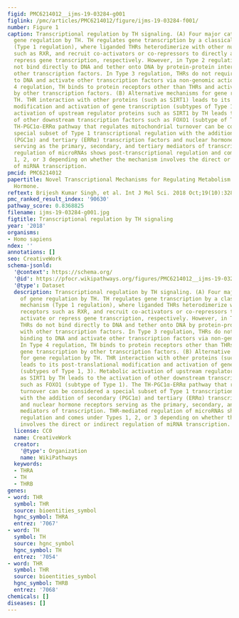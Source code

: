 ```yaml
---
figid: PMC6214012__ijms-19-03284-g001
figlink: /pmc/articles/PMC6214012/figure/ijms-19-03284-f001/
number: Figure 1
caption: Transcriptional regulation by TH signaling. (A) Four major categories of
  gene regulation by TH. TH regulates gene transcription by a classical direct mechanism
  (Type 1 regulation), where liganded THRs heterodimerize with other nuclear receptors
  such as RXR, and recruit co-activators or co-repressors to directly activate or
  repress gene transcription, respectively. However, in Type 2 regulation, THRs do
  not bind directly to DNA and tether onto DNA by protein-protein interaction with
  other transcription factors. In Type 3 regulation, THRs do not require any binding
  to DNA and activate other transcription factors via non-genomic actions. In Type
  4 regulation, TH binds to protein receptors other than THRs and activates gene transcription
  by other transcription factors. (B) Alternative mechanisms for gene regulation by
  TH. THR interaction with other proteins (such as SIRT1) leads to its post-translational
  modification and activation of gene transcription (subtypes of Type 1, 3). Metabolic
  activation of upstream regulator proteins such as SIRT1 by TH leads to the activation
  of other downstream transcription factors such as FOXO1 (subtype of Type 1). The
  TH-PGC1α-ERRα pathway that regulates mitochondrial turnover can be considered a
  special subset of Type 1 transcriptional regulation with the addition of secondary
  (PGC1α) and tertiary (ERRα) transcription factors and nuclear hormone receptors
  serving as the primary, secondary, and tertiary mediators of transcription. THR-mediated
  regulation of microRNAs shows post-transcriptional regulation and comes under Types
  1, 2, or 3 depending on whether the mechanism involves the direct or indirect regulation
  of miRNA transcription.
pmcid: PMC6214012
papertitle: Novel Transcriptional Mechanisms for Regulating Metabolism by Thyroid
  Hormone.
reftext: Brijesh Kumar Singh, et al. Int J Mol Sci. 2018 Oct;19(10):3284.
pmc_ranked_result_index: '90630'
pathway_score: 0.8368825
filename: ijms-19-03284-g001.jpg
figtitle: Transcriptional regulation by TH signaling
year: '2018'
organisms:
- Homo sapiens
ndex: ''
annotations: []
seo: CreativeWork
schema-jsonld:
  '@context': https://schema.org/
  '@id': https://pfocr.wikipathways.org/figures/PMC6214012__ijms-19-03284-g001.html
  '@type': Dataset
  description: Transcriptional regulation by TH signaling. (A) Four major categories
    of gene regulation by TH. TH regulates gene transcription by a classical direct
    mechanism (Type 1 regulation), where liganded THRs heterodimerize with other nuclear
    receptors such as RXR, and recruit co-activators or co-repressors to directly
    activate or repress gene transcription, respectively. However, in Type 2 regulation,
    THRs do not bind directly to DNA and tether onto DNA by protein-protein interaction
    with other transcription factors. In Type 3 regulation, THRs do not require any
    binding to DNA and activate other transcription factors via non-genomic actions.
    In Type 4 regulation, TH binds to protein receptors other than THRs and activates
    gene transcription by other transcription factors. (B) Alternative mechanisms
    for gene regulation by TH. THR interaction with other proteins (such as SIRT1)
    leads to its post-translational modification and activation of gene transcription
    (subtypes of Type 1, 3). Metabolic activation of upstream regulator proteins such
    as SIRT1 by TH leads to the activation of other downstream transcription factors
    such as FOXO1 (subtype of Type 1). The TH-PGC1α-ERRα pathway that regulates mitochondrial
    turnover can be considered a special subset of Type 1 transcriptional regulation
    with the addition of secondary (PGC1α) and tertiary (ERRα) transcription factors
    and nuclear hormone receptors serving as the primary, secondary, and tertiary
    mediators of transcription. THR-mediated regulation of microRNAs shows post-transcriptional
    regulation and comes under Types 1, 2, or 3 depending on whether the mechanism
    involves the direct or indirect regulation of miRNA transcription.
  license: CC0
  name: CreativeWork
  creator:
    '@type': Organization
    name: WikiPathways
  keywords:
  - THRA
  - TH
  - THRB
genes:
- word: THR
  symbol: THR
  source: bioentities_symbol
  hgnc_symbol: THRA
  entrez: '7067'
- word: TH
  symbol: TH
  source: hgnc_symbol
  hgnc_symbol: TH
  entrez: '7054'
- word: THR
  symbol: THR
  source: bioentities_symbol
  hgnc_symbol: THRB
  entrez: '7068'
chemicals: []
diseases: []
---
```

